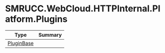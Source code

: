﻿
# SMRUCC.WebCloud.HTTPInternal.Platform.Plugins

|Type|Summary|
|----|-------|
|[PluginBase](./PluginBase.md)||

